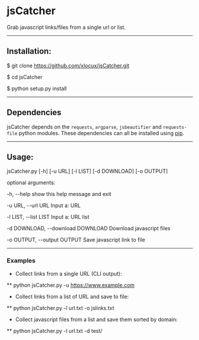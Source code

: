 # jsCatcher
Grab javascript links/files from a single url or list.

-----------------------------------------------------------------------

## Installation:

$ git clone https://github.com/xlocux/jsCatcher.git

$ cd jsCatcher

$ python setup.py install

------------------------------------------------------------------------

## Dependencies

jsCatcher depends on the `requests`, `argparse`, `jsbeautifier` and `requests-file` python modules. These dependencies can all be installed using [pip](https://pypi.python.org/pypi/pip).

-------------------------------------------------------------------------

## Usage:

jsCatcher.py [-h] [-u URL] [-l LIST] [-d DOWNLOAD] [-o OUTPUT]

optional arguments:

  -h, --help            show this help message and exit
  
  -u URL, --url URL     Input a: URL
  
  -l LIST, --list LIST  Input a: URL list
  
  -d DOWNLOAD, --download DOWNLOAD  Download javascript files
  
  -o OUTPUT, --output OUTPUT  Save javascript link to file
  
  ------------------------------------------------------------------------
  
  ### Examples

* Collect links from a single URL (CLI output):

 ** python jsCatcher.py -u https://www.example.com

* Collect links from a list of URL and save to file:

 ** python jsCatcher.py -l url.txt -o jslinks.txt

* Collect javascript files from a list and save them sorted by domain:

 ** python jsCatcher.py -l url.txt -d test/


